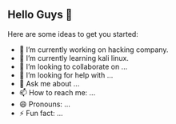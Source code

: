 ## Hello Guys 👋

Here are some ideas to get you started:

- 🔭 I’m currently working on hacking company.
- 🌱 I’m currently learning kali linux.
- 👯 I’m looking to collaborate on ...
- 🤔 I’m looking for help with ...
- 💬 Ask me about ...
- 📫 How to reach me: ...
- 😄 Pronouns: ...
- ⚡ Fun fact: ...

